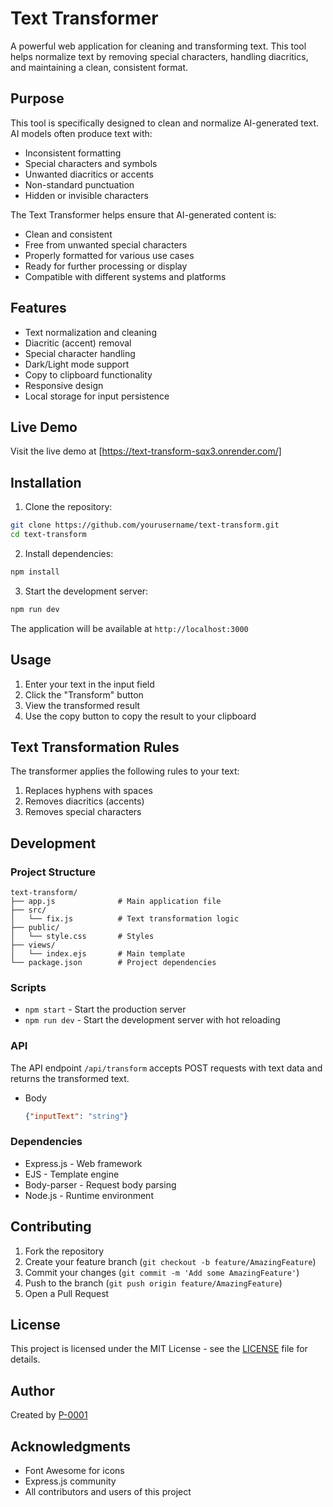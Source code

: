 # Text Transformer

A powerful web application for cleaning and transforming text. This tool helps normalize text by removing special characters, handling diacritics, and maintaining a clean, consistent format.

## Purpose
This tool is specifically designed to clean and normalize AI-generated text. AI models often produce text with:
- Inconsistent formatting
- Special characters and symbols
- Unwanted diacritics or accents
- Non-standard punctuation
- Hidden or invisible characters

The Text Transformer helps ensure that AI-generated content is:
- Clean and consistent
- Free from unwanted special characters
- Properly formatted for various use cases
- Ready for further processing or display
- Compatible with different systems and platforms

## Features

- Text normalization and cleaning
- Diacritic (accent) removal
- Special character handling
- Dark/Light mode support
- Copy to clipboard functionality
- Responsive design
- Local storage for input persistence

## Live Demo

Visit the live demo at [https://text-transform-sqx3.onrender.com/]

## Installation

1. Clone the repository:
```bash
git clone https://github.com/yourusername/text-transform.git
cd text-transform
```

2. Install dependencies:
```bash
npm install
```

3. Start the development server:
```bash
npm run dev
```

The application will be available at `http://localhost:3000`

## Usage

1. Enter your text in the input field
2. Click the "Transform" button
3. View the transformed result
4. Use the copy button to copy the result to your clipboard

## Text Transformation Rules

The transformer applies the following rules to your text:

1. Replaces hyphens with spaces
2. Removes diacritics (accents)
3. Removes special characters

## Development

### Project Structure

```
text-transform/
├── app.js              # Main application file
├── src/
│   └── fix.js          # Text transformation logic
├── public/
│   └── style.css       # Styles
├── views/
│   └── index.ejs       # Main template
└── package.json        # Project dependencies
```

### Scripts

- `npm start` - Start the production server
- `npm run dev` - Start the development server with hot reloading

### API
The API endpoint `/api/transform` accepts POST requests with text data and returns the transformed text.

- Body
    ```json 
    {"inputText": "string"}
    ```



### Dependencies

- Express.js - Web framework
- EJS - Template engine
- Body-parser - Request body parsing
- Node.js - Runtime environment

## Contributing

1. Fork the repository
2. Create your feature branch (`git checkout -b feature/AmazingFeature`)
3. Commit your changes (`git commit -m 'Add some AmazingFeature'`)
4. Push to the branch (`git push origin feature/AmazingFeature`)
5. Open a Pull Request

## License

This project is licensed under the MIT License - see the [LICENSE](LICENSE) file for details.

## Author

Created by [P-0001](https://github.com/P-0001)

## Acknowledgments

- Font Awesome for icons
- Express.js community
- All contributors and users of this project

